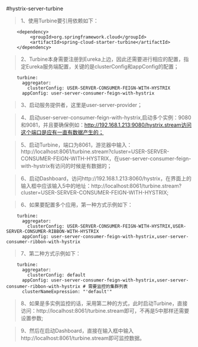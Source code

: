#hystrix-server-turbine

>1、使用Turbine要引用依赖如下：

```
    <dependency>
         <groupId>org.springframework.cloud</groupId>
         <artifactId>spring-cloud-starter-turbine</artifactId>
    </dependency>
```

>2、Turbine本身需要注册到Eureka上边，因此还需要进行相应的配置，指定Eureka服务端配置，关键的是clusterConfig和appConfig的配置；

```
    turbine:
      aggregator:
        clusterConfig: USER-SERVER-CONSUMER-FEIGN-WITH-HYSTRIX
      appConfig: user-server-consumer-feign-with-hystrix
```


>3、启动服务提供者，这里是user-server-provider；

>4、启动user-server-consumer-feign-with-hystrix,启动多个实例：9080和9081，并且要确保例如：http://192.168.1.213:9080/hystrix.stream访问这个端口是应有一直有数据产生的；

>5、启动Turbine，端口为8061，游览器中输入：http://localhost:8061/turbine.stream?cluster=USER-SERVER-CONSUMER-FEIGN-WITH-HYSTRIX，在user-server-consumer-feign-with-hystrix有访问的时候是有数据的；

>6、启动Dashboard，访问http://192.168.1.213:8060/hystrix，在界面上的输入框中应该输入5中的地址：http://localhost:8061/turbine.stream?cluster=USER-SERVER-CONSUMER-FEIGN-WITH-HYSTRIX;

>6、如果要配置多个应用，第一种方式示例如下：

```
    turbine:
      aggregator:
        clusterConfig: USER-SERVER-CONSUMER-FEIGN-WITH-HYSTRIX,USER-SERVER-CONSUMER-RIBBON-WITH-HYSTRIX
      appConfig: user-server-consumer-feign-with-hystrix,user-server-consumer-ribbon-with-hystrix
```

>7、第二种方式示例如下：

```
    turbine:
      aggregator:
        clusterConfig: default
      appConfig: user-server-consumer-feign-with-hystrix,user-server-consumer-ribbon-with-hystrix # 需要监控的集群列表
      clusterNameExpression: "'default'"
```

>8、如果是多实例监控的话，采用第二种的方式，此时启动Turbine，直接访问：http://localhost:8061/turbine.stream即可，不再是5中那样还需要设置参数;

>9、然后在启动Dashboard，直接在输入框中输入http://localhost:8061/turbine.stream即可监控数据。